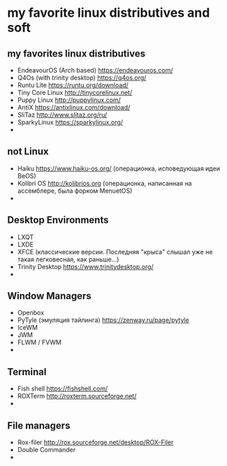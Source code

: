# my favorite linux distributives and soft

## my favorites linux distributives

- EndeavourOS (Arch based) https://endeavouros.com/ 
- Q4Os (with trinity desktop) https://q4os.org/
- Runtu Lite https://runtu.org/download/
- Tiny Core Linux http://tinycorelinux.net/
- Puppy Linux http://puppylinux.com/
- AntiX https://antixlinux.com/download/
- SliTaz http://www.slitaz.org/ru/
- SparkyLinux https://sparkylinux.org/
- 

## not Linux 

- Haiku https://www.haiku-os.org/ (операционка, исповедующая идеи BeOS)
- Kolibri OS http://kolibrios.org (операционка, написанная на ассемблере, была форком MenuetOS)
-


## Desktop Environments

- LXQT
- LXDE
- XFCE (классические версии. Последняя "крыса" слышал уже не такая легковесная, как раньше...)
- Trinity Desktop https://www.trinitydesktop.org/
-


## Window Managers

- Openbox 
- PyTyle (эмуляция тайлинга) https://zenway.ru/page/pytyle
- IceWM
- JWM
- FLWM / FVWM
- 

## Terminal 

- Fish shell https://fishshell.com/
- ROXTerm http://roxterm.sourceforge.net/
- 

## File managers

- Rox-filer http://rox.sourceforge.net/desktop/ROX-Filer
- Double Commander 
- 
